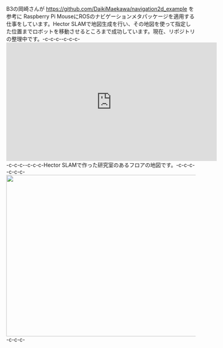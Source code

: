 B3の岡崎さんが <a href="https://github.com/DaikiMaekawa/navigation2d_example">https://github.com/DaikiMaekawa/navigation2d_example</a> を参考に Raspberry Pi MouseにROSのナビゲーションメタパッケージを適用する仕事をしています。Hector SLAMで地図生成を行い、その地図を使って指定した位置までロボットを移動させるところまで成功しています。現在、リポジトリの整理中です。-c-c-c--c-c-c-<iframe width="560" height="315" src="https://www.youtube.com/embed/FpcTqOiYzMc" frameborder="0" allowfullscreen></iframe>-c-c-c--c-c-c-Hector SLAMで作った研究室のあるフロアの地図です。-c-c-c--c-c-c-<a href="https://lab.ueda.tech/wp-content/uploads/2017/06/hector08_eddited.png"><img src="https://lab.ueda.tech/wp-content/uploads/2017/06/hector08_eddited.png" alt="" width="762" height="429" class="alignright size-full wp-image-3000" /></a>-c-c-c-
